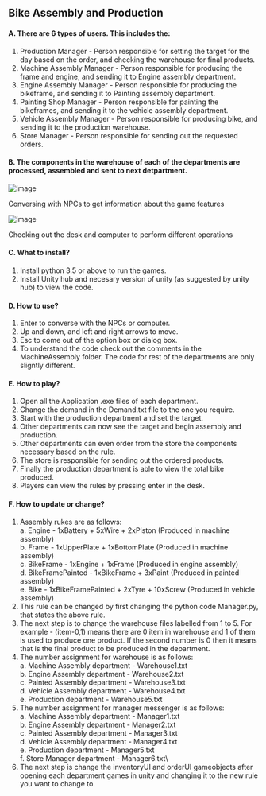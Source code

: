 ## Bike Assembly and Production
#### A. There are 6 types of users. This includes the:
1. Production Manager - Person responsible for setting the target for the day based on the order, and checking the warehouse for final products.
2. Machine Assembly Manager - Person responsible for producing the frame and engine, and sending it to Engine assembly department.
3. Engine Assembly Manager - Person responsible for producing the bikeframe, and sending it to Painting assembly department.
4. Painting Shop Manager - Person responsible for painting the bikeframes, and sending it to the vehicle assembly department.
5. Vehicle Assembly Manager - Person responsible for producing bike, and sending it to the production warehouse.
6. Store Manager -  Person responsible for sending out the requested orders.
   
#### B. The components in the warehouse of each of the departments are processed, assembled and sent to next detpartment.

![image](https://github.com/user-attachments/assets/549e90f7-4467-45a2-a6c2-57fad28039a3)

Conversing with NPCs to get information about the game features

![image](https://github.com/user-attachments/assets/5c661231-2d36-448a-87e4-648ad55d0f70)

Checking out the desk and computer to perform different operations

#### C. What to install?
1. Install python 3.5 or above to run the games.
2. Install Unity hub and necesary version of unity (as suggested by unity hub) to view the code.

#### D. How to use?
1. Enter to converse with the NPCs or computer.
2. Up and down, and left and right arrows to move.
3. Esc to come out of the option box or dialog box.
4. To understand the code check out the comments in the MachineAssembly folder.
   The code for rest of the departments are only sligntly different.

#### E. How to play?
1. Open all the Application .exe files of each department.
2. Change the demand in the Demand.txt file to the one you require.
3. Start with the production department and set the target.
4. Other departments can now see the target and begin assembly and production.
5. Other departments can even order from the store the components necessary based on the rule.
6. The store is responsible for sending out the ordered products.
7. Finally the production department is able to view the total bike produced.
8. Players can view the rules by pressing enter in the desk.
   
#### F. How to update or change?
1. Assembly rukes are as follows:\
   a. Engine           - 1xBattery + 5xWire + 2xPiston (Produced in machine assembly)\
   b. Frame            - 1xUpperPlate + 1xBottomPlate (Produced in machine assembly)\
   c. BikeFrame        - 1xEngine + 1xFrame (Produced in engine assembly)\
   d. BikeFramePainted - 1xBikeFrame + 3xPaint (Produced in painted assembly)\
   e. Bike             - 1xBikeFramePainted + 2xTyre + 10xScrew (Produced in vehicle assembly)
3. This rule can be changed by first changing the python code Manager.py, that states the above rule.
4. The next step is to change the warehouse files labelled from 1 to 5. For example - (item-0,1) means
   there are 0 item in warehouse and 1 of them is used to produce one product. If the second number is 0
   then it means that is the final product to be produced in the department.
5. The number assignment for warehouse is as follows:\
   a. Machine Assembly department - Warehouse1.txt\
   b. Engine Assembly department - Warehouse2.txt\
   c. Painted Assembly department - Warehouse3.txt\
   d. Vehicle Assembly department - Warehouse4.txt\
   e. Production department - Warehouse5.txt
6. The number assignment for manager messenger is as follows:\
   a. Machine Assembly department - Manager1.txt\
   b. Engine Assembly department - Manager2.txt\
   c. Painted Assembly department - Manager3.txt\
   d. Vehicle Assembly department - Manager4.txt\
   e. Production department - Manager5.txt\
   f. Store Manager department - Manager6.txt\
8. The next step is change the inventoryUI and orderUI gameobjects after opening each department games in unity and changing it to the new rule you want to change to.
